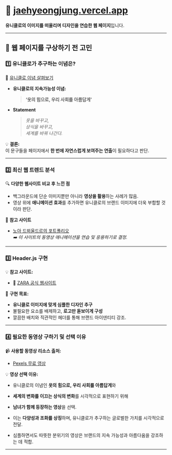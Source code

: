 # 🌟 [jaehyeongjung.vercel.app](https://jaehyeongjung.vercel.app/)

**유니클로의 이미지를 떠올리며 디자인을 연습한 웹 페이지**입니다.

---

## 🧠 웹 페이지를 구상하기 전 고민

### 1️⃣ 유니클로가 추구하는 이념은?

🔗 [유니클로 이념 살펴보기](https://uniqlo.scout.co.kr/company/company01.aspx)

- **유니클로의 지속가능성 이념:**

  > **‘옷의 힘으로, 우리 사회를 아름답게’**

- **Statement**
  > _옷을 바꾸고,  
  > 상식을 바꾸고,  
  > 세계를 바꿔 나간다._

💡 **결론:**  
이 문구들을 페이지에서 **한 번에 자연스럽게 보여주는 연출**이 필요하다고 판단.

---

### 2️⃣ 최신 웹 트렌드 분석

🔍 **다양한 웹사이트 비교 후 느낀 점**

- 백그라운드에 단순 이미지뿐만 아니라 **영상을 활용**하는 사례가 많음.
- 영상 위에 **애니메이션 효과**를 추가하면 유니클로의 브랜드 이미지에 더욱 부합할 것이라 판단.

🎯 **참고 사이트**

- [노아 드뫼울드르의 포트폴리오](https://www.noahdemeuldre.com/)  
  _➡️ 이 사이트의 동영상 애니메이션을 연습 및 응용하기로 결정._

---

### 3️⃣ Header.js 구현

💡 **참고 사이트:**

- 🔗 [ZARA 공식 웹사이트](https://www.zara.com/kr/)

📌 **구현 목표:**

- **유니클로 이미지에 맞게 심플한 디자인 추구**
- 불필요한 요소를 배제하고, **로고만 돋보이게 구성**
- 깔끔한 배치와 직관적인 헤더를 통해 브랜드 아이덴티티 강조.

---

### 4️⃣ 필요한 동영상 구하기 및 선택 이유

📹 **사용할 동영상 리소스 출처:**

- [Pexels 무료 영상](https://www.pexels.com/ko-kr/videos/)

💡 **영상 선택 이유:**

- 유니클로의 이념인 **옷의 힘으로, 우리 사회를 아름답게**와

- **세계의 변화를 이끄는 상식의 변화**를 시각적으로 표현하기 위해

- **남녀가 함께 등장하는 영상**을 선택.
- 이는 **다양성과 조화를 상징**하며, 유니클로가 추구하는 글로벌한 가치를 시각적으로 전달.
- 심플하면서도 따뜻한 분위기의 영상은 브랜드의 지속 가능성과 아름다움을 강조하는 데 적합.

---
